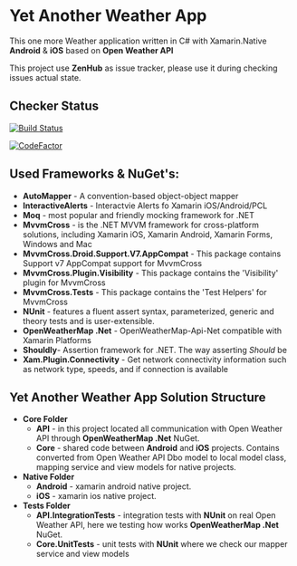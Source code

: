 # Yet Another Weather App

This one more Weather application written in C# with Xamarin.Native **Android** & **iOS** based on **Open Weather API**

This project use **ZenHub** as issue tracker, please use it during checking issues actual state.

## Checker Status

[![Build Status](https://dev.azure.com/bbenetskyy/Yet%20Another%20Weather%20App/_apis/build/status/bbenetskyy.YetAnotherWeatherApp?branchName=master)](https://dev.azure.com/bbenetskyy/Yet%20Another%20Weather%20App/_build/latest?definitionId=3&branchName=master)

[![CodeFactor](https://www.codefactor.io/repository/github/bbenetskyy/yetanotherweatherapp/badge)](https://www.codefactor.io/repository/github/bbenetskyy/yetanotherweatherapp)

## Used Frameworks & NuGet's:

* **AutoMapper** - A convention-based object-object mapper
* **InteractiveAlerts** - Interactvie Alerts fo Xamarin iOS/Android/PCL
* **Moq** - most popular and friendly mocking framework for .NET
* **MvvmCross** - is the .NET MVVM framework for cross-platform solutions, including Xamarin iOS, Xamarin Android, Xamarin Forms, Windows and Mac
* **MvvmCross.Droid.Support.V7.AppCompat** - This package contains Support v7 AppCompat support for MvvmCross
* **MvvmCross.Plugin.Visibility** - This package contains the 'Visibility' plugin for MvvmCross
* **MvvmCross.Tests** - This package contains the 'Test Helpers' for MvvmCross
* **NUnit** -  features a fluent assert syntax, parameterized, generic and theory tests and is user-extensible.
* **OpenWeatherMap .Net** - OpenWeatherMap-Api-Net compatible with Xamarin Platforms
* **Shouldly**- Assertion framework for .NET. The way asserting *Should* be
* **Xam.Plugin.Connectivity** - Get network connectivity information such as network type, speeds, and if connection is available

## Yet Another Weather App Solution Structure

* **Core Folder** 
    - **API** - in this project located all communication with Open Weather API through  **OpenWeatherMap .Net** NuGet.
    - **Core** - shared code between **Android** and **iOS** projects. Contains converted from Open Weather API Dbo model to local model class, mapping service and view models for native projects.
* **Native Folder**
    - **Android** - xamarin android native project.
    - **iOS** - xamarin ios native project.
* **Tests Folder**
    - **API.IntegrationTests** - integration tests with **NUnit** on real Open Weather API, here we testing how works **OpenWeatherMap .Net** NuGet.
    - **Core.UnitTests** - unit tests with **NUnit** where we check our mapper service and view models


